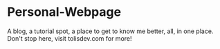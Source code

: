 # Personal-Webpage
A blog, a tutorial spot, a place to get to know me better, all, in one place.
Don't stop here, visit tolisdev.com for more!
